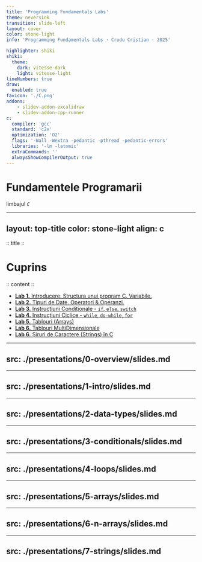 ```yaml
---
title: 'Programming Fundamentals Labs'
theme: neversink
transition: slide-left
layout: cover
color: stone-light
info: 'Programming Fundamentals Labs · Crudu Cristian · 2025'

highlighter: shiki
shiki:
  theme:
    dark: vitesse-dark
    light: vitesse-light
lineNumbers: true
draw:
  enabled: true
favicon: './C.png'
addons:
    - slidev-addon-excalidraw
    - slidev-addon-cpp-runner
c:
  compiler: 'gcc'
  standard: 'c2x'
  optimization: 'O2'
  flags: '-Wall -Wextra -pedantic -pthread -pedantic-errors'
  libraries: '-lm -latomic'
  extraCommands: ''
  alwaysShowCompilerOutput: true
---
```

 
# Fundamentele Programarii
limbajul *`C`*

---
layout: top-title
color: stone-light
align: c
---

:: title ::
# Cuprins

:: content ::



<div class="ns-c-tight">

- [**Lab 1.** Introducere. Structura unui program C. Variabile.](10) 
- [**Lab 2.** Tipuri de Date. Operatori & Operanzi.](31)
- [**Lab 3.** Instrucțiuni Condiționale - `if`, `else`, `switch`](64)
- [**Lab 4.** Instrucțiuni Ciclice - `while`, `do-while`, `for`](85)
- [**Lab 5.** Tablouri (Arrays)](114)
- [**Lab 6.** Tablouri MultiDimensionale](137)
- [**Lab 6.** Șiruri de Caractere (Strings) în C](155)
</div>


---
src: ./presentations/0-overview/slides.md
---

---
src: ./presentations/1-intro/slides.md
---

---
src: ./presentations/2-data-types/slides.md
---

---
src: ./presentations/3-conditionals/slides.md
---

---
src: ./presentations/4-loops/slides.md
---

---
src: ./presentations/5-arrays/slides.md
---

---
src: ./presentations/6-n-arrays/slides.md
---

---
src: ./presentations/7-strings/slides.md
---
